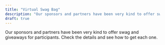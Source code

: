```yaml
---
title: "Virtual Swag Bag"
description: "Our sponsors and partners have been very kind to offer swag and giveaways for participants. Check the details and see how to get each one."
draft: true
---
```


Our sponsors and partners have been very kind to offer swag and giveaways for participants. Check the details and see how to get each one.